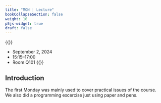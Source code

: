 ```yaml
---
title: "MON | Lecture"
bookCollapseSection: false
weight: 10
p5js-widget: true
draft: false
---
```


{{<hint info>}}
- September 2, 2024
- 15:15–17:00
- Room Q101
{{</hint>}}

## Introduction

The first Monday was mainly used to cover practical issues of the course. We also did a programming excercise just using paper and pens.
